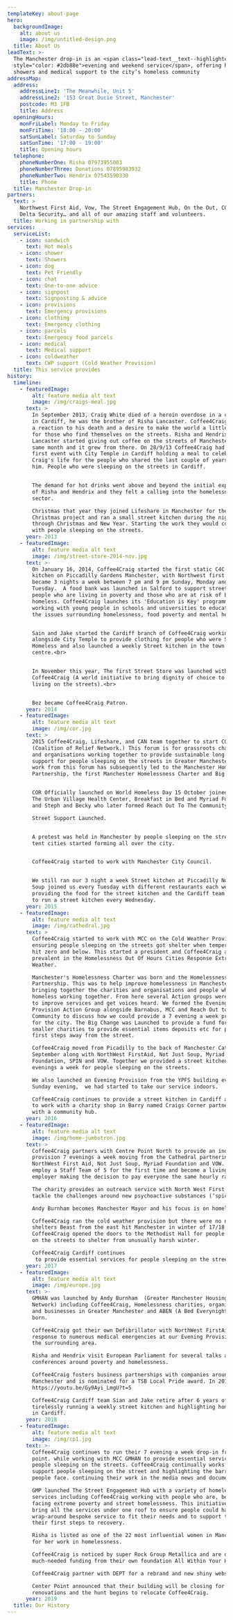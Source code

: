 ```yaml
---
templateKey: about-page
hero:
  backgroundImage:
    alt: about us
    image: /img/untitled-design.png
  title: About Us
leadText: >-
  The Manchester drop-in is an <span class="lead-text__text--highlighted"
  style="color: #2db88e">evening and weekend service</span>, offering hot meals,
  showers and medical support to the city’s homeless community
addressMap:
  address:
    addressLine1: 'The Meanwhile, Unit 5'
    addressLine2: '153 Great Ducie Street, Manchester'
    postcode: M3 1FB
    title: Address
  openingHours:
    monFriLabel: Monday to Friday
    monFriTime: '18:00 - 20:00'
    satSunLabel: Saturday to Sunday
    satSunTime: '17:00 - 19:00'
    title: Opening hours
  telephone:
    phoneNumberOne: Risha 07973955003
    phoneNumberThree: Donations 07895983932
    phoneNumberTwo: Hendrix 07543590330
    title: Phone
  title: Manchester Drop-in
partners:
  text: >
    Northwest First Aid, Vow, The Street Engagement Hub, On the Out, COR and
    Delta Security… and all of our amazing staff and volunteers.
  title: Working in partnership with
services:
  serviceList:
    - icon: sandwich
      text: Hot meals
    - icon: shower
      text: Showers
    - icon: dog
      text: Pet Friendly
    - icon: chat
      text: One-to-one advice
    - icon: signpost
      text: Signposting & advice
    - icon: provisions
      text: Emergency provisions
    - icon: clothing
      text: Emergency clothing
    - icon: parcels
      text: Emergency food parcels
    - icon: medical
      text: Medical support
    - icon: coldweather
      text: CWP support (Cold Weather Provision)
  title: This service provides
history:
  timeline:
    - featuredImage:
        alt: feature media alt text
        image: /img/craigs-meal.jpg
      text: >
        In September 2013, Craig White died of a heroin overdose in a car park
        in Cardiff, he was the brother of Risha Lancaster. Coffee4Craig began as
        a reaction to his death and a desire to make the world a little better
        for those who find themselves on the streets. Risha and Hendrix
        Lancaster started giving out coffee on the streets of Manchester that
        same month and it grew from there. On 28/9/13 Coffee4Craig had their
        first event with City Temple in Cardiff holding a meal to celebrate
        Craig's life for the people who shared the last couple of years with
        him. People who were sleeping on the streets in Cardiff. 


        The demand for hot drinks went above and beyond the initial expectation
        of Risha and Hendrix and they felt a calling into the homelessness
        sector.

        Christmas that year they joined Lifeshare in Manchester for their
        Christmas project and ran a small street kitchen during the night
        through Christmas and New Year. Starting the work they would continue
        with people sleeping on the streets.
      year: 2013
    - featuredImage:
        alt: feature media alt text
        image: /img/street-store-2014-nov.jpg
      text: >-
        On January 16, 2014, Coffee4Craig started the first static C4C street
        kitchen on Piccadilly Gardens Manchester, with Northwest first aid, this
        became 3 nights a week between 7 pm and 9 pm Sunday, Monday and
        Tuesday.  A food bank was launched in Salford to support street homeless
        people who are living in poverty and those who are at risk of becoming
        homeless. Coffee4Craig launches its 'Education is Key' programme,
        working with young people in schools and universities to educate them on
        the issues surrounding homelessness, food poverty and mental health. 


        Sain and Jake started the Cardiff branch of Coffee4Craig working
        alongside City Temple to provide clothing for people who were Street
        Homeless and also launched a weekly Street kitchen in the town
        centre.<br>


        In November this year, The first Street Store was launched with
        Coffee4Craig (A world initiative to bring dignity of choice to people
        living on the streets).<br>


        Bez became Coffee4Craig Patron.
      year: 2014
    - featuredImage:
        alt: feature media alt text
        image: /img/cor.jpg
      text: >
        2015 Coffee4Craig, Lifeshare, and CAN team together to start COR
        (Coalition of Relief Network.) This forum is for grassroots charities
        and organisations working together to provide sustainable long term
        support for people sleeping on the streets in Greater Manchester. The
        work from this forum has subsequently led to the Manchester Homelessness
        Partnership, the first Manchester Homelessness Charter and Big Change. 


        COR Officially launched on World Homeless Day 15 October joined by MCC,
        The Urban Village Health Center, Breakfast in Bed and Myriad Foundation
        and Steph and Becky who later formed Reach Out To The Community. 

        Street Support Launched. 


        A protest was held in Manchester by people sleeping on the streets and
        tent cities started forming all over the city. 


        Coffee4Craig started to work with Manchester City Council. 


        We still ran our 3 night a week Street kitchen at Piccadilly Not Just
        Soup joined us every Tuesday with different restaurants each week
        providing the food for the street kitchen and the Cardiff team continued
        to run a street kitchen every Wednesday.
      year: 2015
    - featuredImage:
        alt: feature media alt text
        image: /img/cathedral.jpg
      text: >
        Coffee4Craig started to work with MCC on the Cold Weather Provision
        ensuring people sleeping on the streets got shelter when temperatures
        hit zero and below. This started a president and Coffee4Craig are now
        prevalent in the Homelessness Out Of Hours Cities Response Extreme
        Weather. 

        Manchester's Homelessness Charter was born and the Homelessness
        Partnership. This was to help improve homelessness in Manchester
        bringing together the charities and organisations and people who are
        homeless working together. From here several Action groups were formed
        to improve services and get voices heard. We formed the Evening
        Provision Action Group alongside Barnabus, MCC and Reach Out to The
        Community to discuss how we could provide a 7 evening a week provision
        for the city. The Big Change was Launched to provide a fund for the
        smaller charities to provide essential items deposits etc for peoples
        first steps away from the street. 

        Coffee4Craig moved from Picadilly to the back of Manchester Cathedral in
        September along with NorthWest FirstAid, Not Just Soup, Myriad 
        Foundation, SPIN and VOW. Together we provided a street kitchen 7
        evenings a week for people sleeping on the streets. 

        We also launched an Evening Provision from the YPFS building every
        Sunday evening,  we had started to take our service indoors. 

        Coffee4Craig continues to provide a street kitchen in Cardiff and start
        to work with a charity shop in Barry named Craigs Corner partnering up
        with a community hub. 
      year: 2016
    - featuredImage:
        alt: feature media alt text
        image: /img/home-jumbotron.jpg
      text: >
        Coffee4Craig partners with Centre Point North to provide an indoor
        provision 7 evenings a week moving from the Cathedral partnering with
        NorthWest First Aid, Not Just Soup, Myriad Foundation and VOW. They
        employ a Staff Team of 5 for the first time and become a living wage
        employer making the decision to pay everyone the same hourly rate. 

        The charity provides an outreach service with North West First Aid to
        tackle the challenges around new psychoactive substances (‘spice’). 

        Andy Burnham becomes Manchester Mayor and his focus is on homelessness. 

        Coffee4Craig ran the cold weather provision but there were no night
        shelters Beast from the east hit Manchester in winter of 17/18 and
        Coffee4Craig opened the doors to the Methodist Hall for people sleeping
        on the streets to shelter from unusually harsh winter.  

        Coffee4Craig Cardiff continues
         to provide essential services for people sleeping on the streets. 
      year: 2017
    - featuredImage:
        alt: feature media alt text
        image: /img/europe.jpg
      text: >-
        GMHAN was launched by Andy Burnham  (Greater Manchester Housing Action
        Network) including Coffee4Craig, Homelessness charities, organisations
        and businesses in Greater Manchester and ABEN (A Bed Everynight) was
        born. 

        Coffee4Craig got their own Defibrillator with NorthWest FirstAid in
        response to numerous medical emergencies at our Evening Provision and
        the surrounding area. 

        Risha and Hendrix visit European Parliament for several talks and
        conferences around poverty and homelessness.

        Coffee4Craig fosters business partnerships with companies around
        Manchester and is nominated for a TSB Local Pride award. In 2018.
        https://youtu.be/Gy9Ayi_LmgU?t=5

        Coffee4Craig Cardiff team Sian and Jake retire after 6 years of
        tirelessly running a weekly street kitchen and highlighting homelessness
        in Cardiff.   
      year: 2018
    - featuredImage:
        alt: feature media alt text
        image: /img/cp1.jpg
      text: >-
        Coffee4Craig continues to run their 7 evening a week drop-in from Center
        point. while working with MCC GMHAN to provide essential services for
        people sleeping on the streets. Coffee4Craig continually works to
        support people sleeping on the street and highlighting the barriers
        people face. continuing their work in the media news and documentaries.

        GMP launched The Street Engagement Hub with a variety of homelessness
        services including Coffee4Craig working with people who are, begging,
        facing extreme poverty and street homelessness. This initiative was to
        bring all the services under one roof to ensure people could have a
        wrap-around bespoke service to fit their needs and to support them on
        their first steps to recovery.

        Risha is listed as one of the 22 most influential women in Manchester
        for her work in homelessness. 

        Coffee4Craig is noticed by super Rock Group Metallica and are donated
        much-needed funding from their own foundation All Within Your Hands. 

        Coffee4Craig partner with DEPT for a rebrand and new shiny website.

        Center Point announced that their building will be closing for
        renovations and the hunt begins to relocate Coffee4Craig. 
      year: 2019
  title: Our History
---
```


